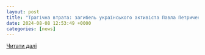 ```yaml
---
layout: post
title: "Трагічна втрата: загибель українського активіста Павла Петриченка на донецькому фронті"
date: 2024-08-08 12:53:49 +0000
categories: [news]
---
```


[Читати далі](https://obs.in.ua/news/ukraina/30549-tragichna-vtrata-zagibel-ukrajinskogo-aktivista-pavla-petrichenka-na-donetskomu-fronti)
